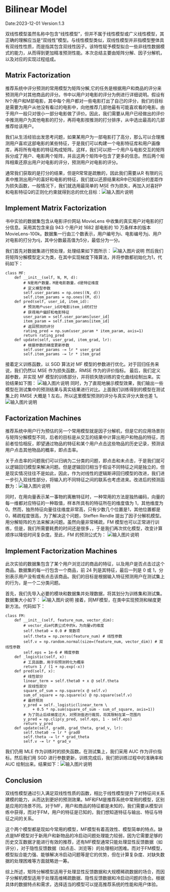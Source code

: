 ﻿#  Bilinear Model
Date:2023-12-01
Version:1.3

双线性模型虽然名称中包含“线性模型”，但并不属于线性模型或广义线性模型，其正确的理解应当是“双线性”模型。与线性模型类似，双线性模型并非指模型整体具有双线性性质，而是指其包含双线性因子。该特性赋予模型拟合一些非线性数据模式的能力，从而得到更加精准预测性能。本次总结主要由矩阵分解、因子分解机，以及对应的实现过程组成。

##  Matrix Factorization
推荐系统中评分预测的常用模型为矩阵分解,它的任务是根据用户和商品的评分来预测用户对其他商品的评分。书中以用户对电影的评分为例进行详细说明。假设有N个用户和M部电影，其中每个用户都对一些电影打出了自己的评分，我们的目标是需要为用户从他没有看过的电影中，向他推荐几部他最有可能喜欢看的电影。由于用户一般只对很小一部分电影做了评价。因此，我们需要从用户已经做出的评价中推测用户为其他电影的打分，再将电影按推测的打分排序，从中选出最高的几部推荐给该用户。

我们从生活经验出发思考问题，如果某用户为一部电影打了高分，那么可以合理推测用户喜欢这部电影的某些特征，于是我们可以构建一个电影特征库和用户画像库，再将所有电影的特征构成矩阵。这样，我们可以把一个用户与电影交互的矩阵拆分成了用户、电影两个矩阵，并且这两个矩阵中包含了更多的信息。然后两个矩阵相乘还原出用户对电影的评分，预测用户对电影的评分。

通常我们获取的是打分的结果，但是R常常是疏散的，因此我们需要从R
有限的元素中推测出用户的喜好和电影的特征，我们就以还原结果和R中已知部分的差距作为损失函数，一般情况下，我们就选用最简单的 MSE 作为损失，再加入对喜好P和电影特征Q的正则化约束就得到总的优化目标：![输入图片说明](/imgs/2023-11-15/6hw34I3AfWdmMOuv.png)

##  Implement Matrix Factorization
书中实验的数据集包含从电影评价网站 MovieLens 中收集的真实用户对电影的打分信息。采用其包含来自 943 个用户对 1682 部电影的 10 万条样本的版本 MovieLens-100k。数据集一行由三个数表示，用户编号为i、电影编号为j、用户对电影的打分为rij，其中分数最高值为5分，最低分为一分。

我们首先对数据集进行预处理，处理结果如下图所示：
![输入图片说明](/imgs/2023-11-15/K2MGGA8L40is17gq.png)
然后我们将矩阵分解模型定义为类，在其中实现梯度下降算法，并将参数都初始化为1，代码如下：
```
class MF:
    def __init__(self, N, M, d):
        # N是用户数量，M是电影数量，d是特征维度
        # 定义模型参数
        self.user_params = np.ones((N, d))
        self.item_params = np.ones((M, d))
    def pred(self, user_id, item_id):
        # 预测用户user_id对电影item_id的打分
        # 获得用户偏好和电影特征
        user_param = self.user_params[user_id]
        item_param = self.item_params[item_id]
        # 返回预测的评分
        rating_pred = np.sum(user_param * item_param, axis=1)
        return rating_pred
    def update(self, user_grad, item_grad, lr):
        # 根据参数的梯度更新参数
        self.user_params -= lr * user_grad
        self.item_params -= lr * item_grad
```
接着定义训练函数，以 SGD 算法对 MF 模型的参数进行优化。对于回归任务来说，我们仍然以 MSE 作为损失函数，RMSE 作为的评价指标。
最后，我们定义超参数，并实现 MF 模型的训练部分，并将损失随训练的变化曲线绘制出来。实验结果如下图：
![输入图片说明](/imgs/2023-11-15/HjXSnwfSHlCENkr4.png)
同时，为了直观地展示模型效果，我们输出一些模型在测试集中的预测结果与真实结果进行对比。上面我们训练得到的模型在测试集上的 RMSE 大概是 1 左右，所以这里模型预测的评分与真实评分大致也差 1。![输入图片说明](/imgs/2023-11-15/OzTX0BaEyuL5vcOl.png)

##  Factorization Machines
推荐系统中用户行为预估的另一个常用模型就是因子分解机，但是它的应用场景则与矩阵分解模型不同，后者的目标是从交互的结果中计算出用户和物品的特征，而前者恰恰相反，即望通过物品的特征和某个用户点击这些物品的历史记录，预测该用户点击其他物品的概率，即点击率。

关于点击率的问题我们可以归纳为二分类的问题，即点击和未点击，于是我们就可以逻辑回归模型来解决问题。但是逻辑回归相当于假设不同特征之间是独立的，但是现实情况往往不是如此，因此，作为对线性的逻辑斯谛回归模型的改进，我们进一步引入双线性部分，将输入的不同特征之间的联系也考虑进来。改进后的预测函数为：![输入图片说明](/imgs/2023-11-15/YKg2FEJTH4dWbvNy.png)

同时，在用向量表示某一事物的离散特征时，一种常用的方法是独热编码，向量的每一维都对应特征的一种取值，样本所具有的特征所在的维度值为 1，其他维度为 0。然而，独热特征向量往往维度非常高，只有少数几个位置是1，其他位置都是0，稀疏程度很高，为了解决这个问题，Steffen Rendle 提出了因子分解机模型。用分解矩阵的方法来解决问题。虽然向量非常稀疏，FM 模型也可以正常进行训练，但是，我们所需要耗费的时间还是很多，，于是我们再次优化模型，改变计算顺序以降低时间复杂度。至此，FM 的预测公式为：
![输入图片说明](/imgs/2023-11-15/5FqthCCcnk3k3Lev.png)

##   Implement Factorization Machines
此次实验的数据集包含了某个用户浏览过的商品的特征，以及用户是否点击过这个商品。数据集的每一行包含一个商品，前 24 列是其特征，最后一列是 0 或 1，分别表示用户没有或有点击该商品。我们的目标是根据输入特征预测用户在测试集上的行为，是一个二分类问题。

首先，我们先导入必要的模块和数据集并处理数据，将其划分为训练集和测试集。数据集大小如下：
![输入图片说明](/imgs/2023-11-15/SHzYZvJDT1TIBXNq.png)
接着，同MF模型，在类中实现预测和梯度更新方法。代码如下：
```
class FM:
    def __init__(self, feature_num, vector_dim):
        # vector_dim代表公式中的k，为向量v的维度
        self.theta0 = 0.0 # 常数项
        self.theta = np.zeros(feature_num) # 线性参数
        self.v = np.random.normal(size=(feature_num, vector_dim)) # 双线性参数
        self.eps = 1e-6 # 精度参数
    def _logistic(self, x):
        # 工具函数，用于将预测转化为概率
        return 1 / (1 + np.exp(-x))
    def pred(self, x):
        # 线性部分
        linear_term = self.theta0 + x @ self.theta
        # 双线性部分
        square_of_sum = np.square(x @ self.v)
        sum_of_square = np.square(x) @ np.square(self.v)
        # 最终预测
        y_pred = self._logistic(linear_term \
            + 0.5 * np.sum(square_of_sum - sum_of_square, axis=1))
        # 为了防止后续梯度过大，对预测值进行裁剪，将其限制在某一范围内
        y_pred = np.clip(y_pred, self.eps, 1 - self.eps)
        return y_pred
    def update(self, grad0, grad_theta, grad_v, lr):
        self.theta0 -= lr * grad0
        self.theta -= lr * grad_theta
        self.v -= lr * grad_v
```
我们仍用 MLE 作为训练时的损失函数。在测试集上，我们采用 AUC 作为评价指标。然后我们用 SGD 进行参数更新，训练完成后，我们把训练过程中的准确率和 AUC 绘制出来。结果如下：![输入图片说明](/imgs/2023-11-15/1ycN4nMlXSvw0cdb.png)

##  Conclusion
双线性模型通过引入满足双线性性质的函数，相比于线性模型提升了对特征间关系建模的能力，从而达到更好的预测效果。MF和FM是推荐系统中常用的模型，区别是应用的场景不同。对于MF，用户和商品的特征都是未知的，我们需要从模型训练中获得，而对于FM，用户的特征是已知的，我们想知道特征与输出、特征与特征之间的关系。

这个两个模型都是现如今常用的模型，MF模型有着高效性、模型简单的特点。缺点是MF模型对于新用户和新物品的冷启动问题处理能力较弱，因为它需要足够的历史交互数据才能进行有效的推荐，还有MF模型通常只能处理显性反馈数据（如评分），对于隐性反馈数据（如点击、浏览等）的处理相对困难。而对于FM模型，模型拟合能力强、能够解决冷启动问题等是它的优势，但在计算复杂度、对缺失数据的处理困难等方面就略逊一筹。

综上所述，矩阵分解模型适用于处理显性反馈数据和大规模稀疏数据的场合，而因子分解机模型适用于处理高维稀疏数据、隐性反馈数据和冷启动问题的场合。根据具体的数据特点和需求，选择适当的模型可以提高推荐系统的性能和用户体验。

